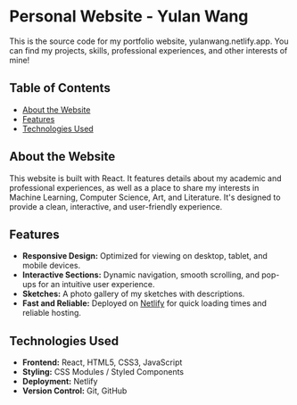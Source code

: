 # Personal Website - Yulan Wang

This is the source code for my portfolio website, yulanwang.netlify.app. You can find my projects, skills, professional experiences, and other interests of mine!

## Table of Contents
- [About the Website](#about-the-website)
- [Features](#features)
- [Technologies Used](#technologies-used)

## About the Website

This website is built with React. It features details about my academic and professional experiences, as well as a place to share my interests in Machine Learning, Computer Science, Art, and Literature. It's designed to provide a clean, interactive, and user-friendly experience. 

## Features

- **Responsive Design:** Optimized for viewing on desktop, tablet, and mobile devices.
- **Interactive Sections:** Dynamic navigation, smooth scrolling, and pop-ups for an intuitive user experience.
- **Sketches:** A photo gallery of my sketches with descriptions. 
- **Fast and Reliable:** Deployed on [Netlify](https://www.netlify.com) for quick loading times and reliable hosting.

## Technologies Used

- **Frontend:** React, HTML5, CSS3, JavaScript
- **Styling:** CSS Modules / Styled Components 
- **Deployment:** Netlify
- **Version Control:** Git, GitHub
